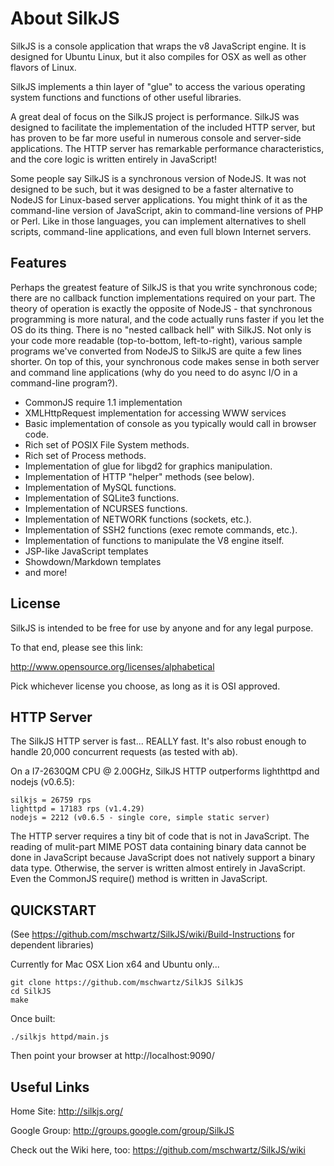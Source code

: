 # About SilkJS

SilkJS is a console application that wraps the v8 JavaScript engine.  It is designed for Ubuntu Linux, but it also compiles for OSX as well as other flavors of Linux.

SilkJS implements a thin layer of "glue" to access the various operating system functions and functions of other useful libraries.

A great deal of focus on the SilkJS project is performance.  SilkJS was designed to facilitate the implementation of the included HTTP server, but has proven 
to be far more useful in numerous console and server-side applications.  The HTTP server has remarkable performance characteristics, and the core logic is written
entirely in JavaScript!

Some people say SilkJS is a synchronous version of NodeJS.  It was not designed to be such, but it was designed to be a faster alternative to NodeJS for 
Linux-based server applications.  You might think of it as the command-line version of JavaScript, akin to command-line versions of PHP or Perl.  Like in those languages,
you can implement alternatives to shell scripts, command-line applications, and even full blown Internet servers.

## Features

Perhaps the greatest feature of SilkJS is that you write synchronous code; there are no callback function implementations required on your part.  The theory of
operation is exactly the opposite of NodeJS - that synchronous programming is more natural, and the code actually runs faster if you let the OS do its thing.  There 
is no "nested callback hell" with SilkJS.  Not only is your code more readable (top-to-bottom, left-to-right), various sample programs we've converted from NodeJS to
SilkJS are quite a few lines shorter.  On top of this, your synchronous code makes sense in both server and command line applications (why do you need to do async
I/O in a command-line program?).

* CommonJS require 1.1 implementation
* XMLHttpRequest implementation for accessing WWW services
* Basic implementation of console as you typically would call in browser code.
* Rich set of POSIX File System methods.
* Rich set of Process methods.
* Implementation of glue for libgd2 for graphics manipulation.
* Implementation of HTTP "helper" methods (see below).
* Implementation of MySQL functions.
* Implementation of SQLite3 functions.
* Implementation of NCURSES functions.
* Implementation of NETWORK functions (sockets, etc.).
* Implementation of SSH2 functions (exec remote commands, etc.).
* Implementation of functions to manipulate the V8 engine itself.
* JSP-like JavaScript templates
* Showdown/Markdown templates
* and more!

## License

SilkJS is intended to be free for use by anyone and for any legal purpose.

To that end, please see this link:

http://www.opensource.org/licenses/alphabetical

Pick whichever license you choose, as long as it is OSI approved.

## HTTP Server

The SilkJS HTTP server is fast... REALLY fast.  It's also robust enough to handle 20,000 concurrent requests (as tested with ab).

On a I7-2630QM CPU @ 2.00GHz, SilkJS HTTP outperforms lighthttpd and nodejs (v0.6.5):
```
silkjs = 26759 rps
lighttpd = 17183 rps (v1.4.29)
nodejs = 2212 (v0.6.5 - single core, simple static server)
```

The HTTP server requires a tiny bit of code that is not in JavaScript.  The reading of mulit-part MIME POST data containing binary data
cannot be done in JavaScript because JavaScript does not natively support a binary data type.  Otherwise, the server is written almost entirely
in JavaScript.  Even the CommonJS require() method is written in JavaScript.  

## QUICKSTART

(See https://github.com/mschwartz/SilkJS/wiki/Build-Instructions for dependent libraries)

Currently for Mac OSX Lion x64 and Ubuntu only...

    git clone https://github.com/mschwartz/SilkJS SilkJS
    cd SilkJS
    make

Once built:

    ./silkjs httpd/main.js

Then point your browser at http://localhost:9090/

## Useful Links

Home Site: http://silkjs.org/

Google Group: http://groups.google.com/group/SilkJS

Check out the Wiki here, too: https://github.com/mschwartz/SilkJS/wiki

